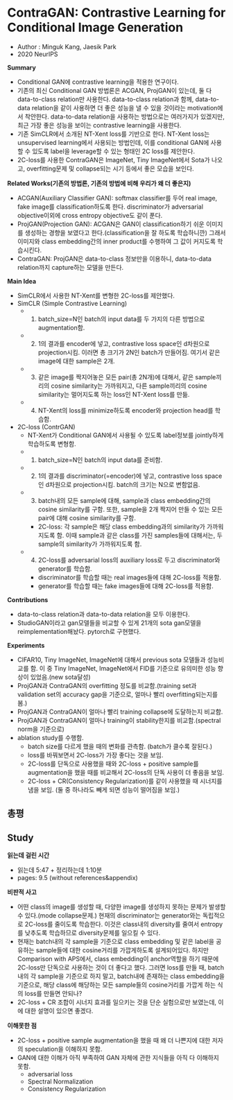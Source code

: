 # ContraGAN: Contrastive Learning for Conditional Image Generation
- Author : Minguk Kang, Jaesik Park
- 2020 NeurIPS

**Summary**
- Conditional GAN에 contrastive learning을 적용한 연구이다.
- 기존의 최신 Conditional GAN 방법론은 ACGAN, ProjGAN이 있는데, 둘 다 data-to-class relation만 사용한다. 
data-to-class relation과 함께, data-to-data relation을 같이 사용하면 더 좋은 성능을 낼 수 있을 것이라는 motivation에서 착안한다. 
data-to-data relation을 사용하는 방법으로는 여러가지가 있겠지만, 최근 가장 좋은 성능을 보이는 contrastive learning을 사용한다.
- 기존 SimCLR에서 소개된 NT-Xent loss를 기반으로 한다. NT-Xent loss는 unsupervised learning에서 사용되는 방법인데, 
이를 conditional GAN에 사용할 수 있도록 label을 leverage할 수 있는 형태인 2C loss를 제안한다.
- 2C-loss를 사용한 ContraGAN은 ImageNet, Tiny ImageNet에서 Sota가 나오고, overfitting문제 및 collapse되는 시기 등에서 좋은 모습을 보인다.

**Related Works(기존의 방법론, 기존의 방법에 비해 우리가 왜 더 좋은지)**
- ACGAN(Auxiliary Classifier GAN): softmax classifier를 두어 real image, fake image를 classification하도록 한다. discriminator가 adversarial objective이외에 cross entropy objective도 같이 푼다.
- ProjGAN(Projection GAN): ACGAN은 GAN이 classification하기 쉬운 이미지를 생성하는 경향을 보였다고 한다.(classification을 잘 하도록 학습하니깐)
그래서 이미지와 class embedding간의 inner product를 수행하여 그 값이 커지도록 학습시킨다.
- ContraGAN: ProjGAN은 data-to-class 정보만을 이용하니, data-to-data relation까지 capture하는 모델을 만든다.

**Main Idea**
- SimCLR에서 사용한 NT-Xent를 변형한 2C-loss를 제안했다. 
- SimCLR (Simple Contrastive Learning)
  - 1. batch_size=N인 batch의 input data를 두 가지의 다른 방법으로 augmentation함.
  - 2. 1의 결과를 encoder에 넣고, contrastive loss space인 d차원으로 projection시킴. 이러면 총 크기가 2N인 batch가 만들어짐. 여기서 같은 image에 대한 sample은 2개.
  - 3. 같은 image를 짝지어놓은 모든 pair(총 2N개)에 대해서, 같은 sample끼리의 cosine similarity는 가까워지고, 다른 sample끼리의 cosine similarity는 멀어지도록 하는 loss인 NT-Xent loss를 만듦.
  - 4. NT-Xent의 loss를 minimize하도록 encoder와 projection head를 학습함.
- 2C-loss (ContrGAN)
  - NT-Xent가 Conditional GAN에서 사용될 수 있도록 label정보를 jointly하게 학습하도록 변형함.
  - 1. batch_size=N인 batch의 input data를 준비함.
  - 2. 1의 결과를 discriminator(=encoder)에 넣고, contrastive loss space인 d차원으로 projection시킴. batch의 크기는 N으로 변함없음.
  - 3. batch내의 모든 sample에 대해, sample과 class embedding간의 cosine similarity를 구함. 또한, sample을 2개 짝지어 만들 수 있는 모든 pair에 대해 cosine similarity를 구함.
    - 2C-loss: 각 sample은 해당 class embedding과의 similarity가 가까워지도록 함. 이때 sample과 같은 class를 가진 samples들에 대해서는, 두 sample의 similarity가 가까워지도록 함.
  - 4. 2C-loss를 adversarial loss의 auxiliary loss로 두고 discriminator와 generator를 학습함.
    - discriminator를 학습할 때는 real images들에 대해 2C-loss를 적용함.
    - generator를 학습할 때는 fake images들에 대해 2C-loss를 적용함.

**Contributions**
- data-to-class relation과 data-to-data relation을 모두 이용한다.
- StudioGAN이라고 gan모델들을 비교할 수 있게 21개의 sota gan모델을 reimplementation해놨다. pytorch로 구현했다.

**Experiments**
- CIFAR10, Tiny ImageNet, ImageNet에 대해서 previous sota 모델들과 성능비교를 함. 이 중 Tiny ImageNet, ImageNet에서 FID를 기준으로 유의미한 성능 향상이 있었음.(new sota달성)
- ProjGAN과 ContraGAN의 overfitting 정도를 비교함.(training set과 validation set의 accuracy gap을 기준으로, 얼마나 빨리 overfitting되는지를 봄.)
- ProjGAN과 ContraGAN이 얼마나 빨리 training collapse에 도달하는지 비교함.
- ProjGAN과 ContraGAN이 얼마나 training이 stability한지를 비교함.(spectral norm을 기준으로)
- ablation study를 수행함.
  - batch size를 다르게 했을 때의 변화를 관측함. (batch가 클수록 잘된다.)
  - loss를 바꿔보면서 2C-loss가 가장 좋다는 것을 보임.
  - 2C-loss를 단독으로 사용했을 때와 2C-loss + positive sample를 augmentation을 했을 때를 비교해서 2C-loss의 단독 사용이 더 좋음을 보임.
  - 2C-loss + CR(Consistency Regularization)를 같이 사용했을 때 시너지를 냄을 보임. (둘 중 하나라도 빼게 되면 성능이 떨어짐을 보임.)

**총평**
- 

## Study

**읽는데 걸린 시간**
- 읽는데 5:47 + 정리하는데 1:10분
- pages: 9.5 (without references&appendix)

**비판적 사고**
- 어떤 class의 image를 생성할 때, 다양한 image를 생성하지 못하는 문제가 발생할 수 있다.(mode collapse문제.) 현재의 discriminator는 generator와는 독립적으로 2C-loss를 줄이도록 학습한다. 이것은 class내의 diversity를 줄여서 entropy를 낮추도록 학습하므로 diversity문제를 일으킬 수 있다.
- 현재는 batch내의 각 sample을 기준으로 class embedding 및 같은 label을 공유하는 sample들에 대한 cosine거리를 가깝게하도록 설계되어있다. 
하지만 Comparison with APS에서, class embedding이 anchor역할을 하기 때문에 2C-loss만 단독으로 사용하는 것이 더 좋다고 했다.
그러면 loss를 만들 때, batch내의 각 sample을 기준으로 하지 말고, batch내에 존재하는 class embedding을 기준으로, 해당 class에 해당하는 모든 sample들의 cosine거리를 가깝게 하는 식의 loss를 만들면 안되나?
- 2C-loss + CR 조합이 시너지 효과를 일으키는 것을 단순 실험으로만 보였는데, 이에 대한 설명이 있으면 좋겠다.

**이해못한 점**
- 2C-loss + positive sample augmentation을 했을 때 왜 더 나쁜지에 대한 저자의 speculation을 이해하지 못함.
- GAN에 대한 이해가 아직 부족하여 GAN 자체에 관한 지식들을 아직 다 이해하지 못함.
  - adversarial loss
  - Spectral Normalization
  - Consistency Regularization




